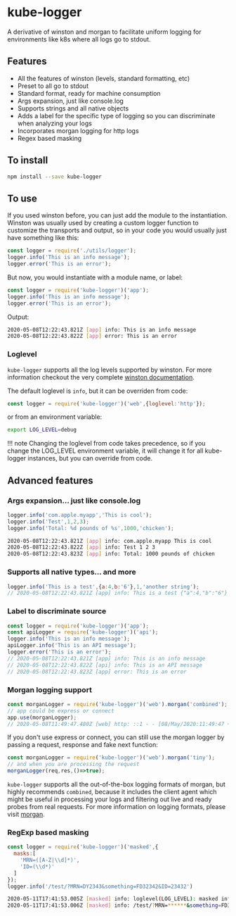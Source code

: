 # kube-logger

A derivative of winston and morgan to facilitate uniform logging for environments like k8s where all logs go to stdout.

## Features
- All the features of winston (levels, standard formatting, etc)
- Preset to all go to stdout
- Standard format, ready for machine consumption 
- Args expansion, just like console.log
- Supports strings and all native objects
- Adds a label for the specific type of logging so you can discriminate when analyzing your logs
- Incorporates morgan logging for http logs
- Regex based masking

## To install
```bash
npm install --save kube-logger
```

## To use
If you used winston before, you can just add the module to the instantiation.  Winston was usually used by creating a custom logger function to customize the transports and output, so in your code you would usually just have something like this:

```javascript
const logger = require('./utils/logger');
logger.info('This is an info message');
logger.error('This is an error');
```

But now, you would instantiate with a module name, or label:
```javascript
const logger = require('kube-logger')('app');
logger.info('This is an info message');
logger.error('This is an error');
```
Output:
```bash
2020-05-08T12:22:43.821Z [app] info: This is an info message
2020-05-08T12:22:43.822Z [app] error: This is an error
```
### Loglevel
`kube-logger` supports all the log levels supported by winston. For more information checkout the very complete [winston documentation](https://www.npmjs.com/package/winston#using-logging-levels).

The default loglevel is `info`, but it can be overriden from code:
```javascript
const logger = require('kube-logger')('web',{loglevel:'http'});
```
or from an environment variable:
```bash
export LOG_LEVEL=debug
```
!!! note
Changing the loglevel from code takes precedence, so if you change the LOG_LEVEL environment variable, it will change it for all kube-logger instances, but you can override from code. 


## Advanced features
### Args expansion... just like console.log
```javascript
logger.info('com.apple.myapp','This is cool');
logger.info('Test',1,2,3);
logger.info('Total: %d pounds of %s',1000,'chicken');
```
```bash
2020-05-08T12:22:43.821Z [app] info: com.apple.myapp This is cool
2020-05-08T12:22:43.822Z [app] info: Test 1 2 3
2020-05-08T12:22:43.823Z [app] info: Total: 1000 pounds of chicken
```

### Supports all native types... and more
```javascript
logger.info('This is a test',{a:4,b:'6'},1,'another string');
// 2020-05-08T12:22:43.821Z [app] info: This is a test {"a":4,"b":"6"} 1 another string
```
### Label to discriminate source
```javascript
const logger = require('kube-logger')('app');
const apiLogger = require('kube-logger')('api');
logger.info('This is an info message');
apiLogger.info('This is an API message');
logger.error('This is an error');
// 2020-05-08T12:22:43.821Z [app] info: This is an info message
// 2020-05-08T12:22:43.822Z [api] info: This is an API message
// 2020-05-08T12:22:43.823Z [app] error: This is an error
```

### Morgan logging support
```javascript
const morganLogger = require('kube-logger')('web').morgan('combined');
// app could be express or connect
app.use(morganLogger);
// 2020-05-08T11:49:47.480Z [web] http: ::1 - - [08/May/2020:11:49:47 +0000] "GET /images/dh_horz_white.png HTTP/1.1" 200 - "http://localhost:8080/?MRN=asd&ExternalId=SP19-030353" "Mozilla/5.0 (Windows NT 10.0; Win64; x64) AppleWebKit/537.36 (KHTML, like Gecko) Chrome/81.0.4044.113 Safari/537.36"
```
If you don't use express or connect, you can still use the morgan logger by passing a request, response and fake next function:
```javascript
const morganLogger = require('kube-logger')('web').morgan('tiny');
// and when you are processing the request
morganLogger(req,res,()=>true);
```
`kube-logger` supports all the out-of-the-box logging formats of morgan, but highly recommends `combined`, because it includes the client agent which might be useful in processing your logs and filtering out live and ready probes from real requests. For more information on logging formats, please visit [morgan](https://www.npmjs.com/package/morgan).

### RegExp based masking
```javascript
const logger = require('kube-logger')('masked',{
  masks:[
    'MRN=([A-Z|\\d]*)',
    'ID=(\\d*)'
  ]
});
logger.info('/test/?MRN=DY2343&something=FD32342&ID=23432')
```

```bash
2020-05-11T17:41:53.005Z [masked] info: loglevel(LOG_LEVEL): masked info
2020-05-11T17:41:53.006Z [masked] info: /test/?MRN=******&something=FD32342&ID=*****
```
